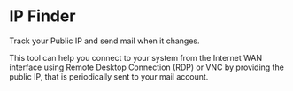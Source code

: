 IP Finder
========

Track your Public IP and send mail when it changes.

This tool can help you connect to your system from the Internet WAN interface using Remote Desktop Connection (RDP) or VNC by providing the public IP, that is periodically sent to your mail account.